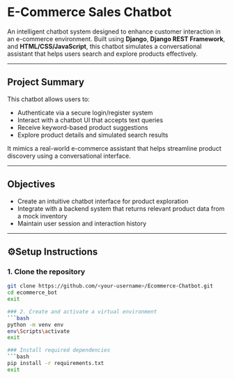 # E-Commerce Sales Chatbot

An intelligent chatbot system designed to enhance customer interaction in an e-commerce environment. Built using **Django**, **Django REST Framework**, and **HTML/CSS/JavaScript**, this chatbot simulates a conversational assistant that helps users search and explore products effectively.

---

## Project Summary

This chatbot allows users to:
- Authenticate via a secure login/register system
- Interact with a chatbot UI that accepts text queries
- Receive keyword-based product suggestions
- Explore product details and simulated search results

It mimics a real-world e-commerce assistant that helps streamline product discovery using a conversational interface.

---

## Objectives

- Create an intuitive chatbot interface for product exploration
- Integrate with a backend system that returns relevant product data from a mock inventory
- Maintain user session and interaction history

---

## ⚙Setup Instructions

### 1. Clone the repository
```bash
git clone https://github.com/<your-username>/Ecommerce-Chatbot.git
cd ecommerce_bot
exit

### 2. Create and activate a virtual environment
```bash
python -m venv env
env\Scripts\activate
exit

### Install required dependencies
```bash
pip install -r requirements.txt
exit
